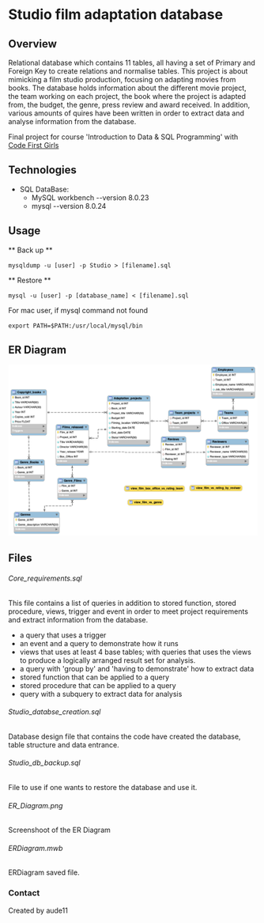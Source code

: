 # Studio film adaptation database

## Overview

Relational database which contains 11 tables, all having a set of Primary and Foreign Key to create relations and normalise tables.
This project is about mimicking a film studio production, focusing on adapting movies from books. The database holds information about the different movie project, the team working on each project, the book where the project is adapted from, the budget, the genre, press review and award received.
In addition, various amounts of quires have been written in order to extract data and analyse information from the database.

Final project for course 'Introduction to Data & SQL Programming' with [Code First Girls](https://codefirstgirls.org.uk)

## Technologies
* SQL DataBase: 
  * MySQL workbench --version 8.0.23
  * mysql --version 8.0.24

## Usage
** Back up **

```
mysqldump -u [user] -p Studio > [filename].sql
```
** Restore **

```
mysql -u [user] -p [database_name] < [filename].sql
```

For mac user, if mysql command not found
```
export PATH=$PATH:/usr/local/mysql/bin
```

## ER Diagram

![ER Diagram](ER_Diagram.png)

## Files

######  Core_requirements.sql

This file contains a list of queries in addition to stored function, stored procedure, views, trigger and event in order to meet project requirements and extract information from the database.
   * a query that uses a trigger
   * an event and a query to demonstrate how it runs
   * views that uses at least 4 base tables;  with queries that uses the views to produce a logically arranged result set for analysis.
   * a query with 'group by' and 'having to demonstrate' how to extract data
   * stored function that can be applied to a query
   * stored procedure that can be applied to a query
   * query with a subquery to extract data for analysis

######  Studio_databse_creation.sql

Database design file that contains the code have created the database, table structure and data entrance.

######  Studio_db_backup.sql
 
File to use if one wants to restore the database and use it.

######  ER_Diagram.png

Screenshoot of the ER Diagram

######  ERDiagram.mwb

ERDiagram saved file.

### Contact

Created by aude11
